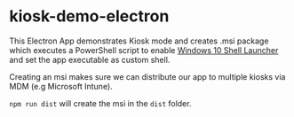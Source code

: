 # kiosk-demo-electron
This Electron App demonstrates Kiosk mode and creates .msi package which executes a PowerShell script to enable [Windows 10 Shell Launcher](https://docs.microsoft.com/en-us/windows-hardware/customize/enterprise/shell-launcher#a-href-idcustom-shellaset-your-custom-shell) and set the app executable as custom shell.

Creating an msi makes sure we can distribute our app to multiple kiosks via MDM (e.g Microsoft Intune).

`npm run dist` will create the msi in the `dist` folder.

